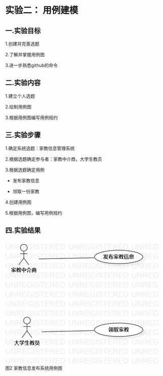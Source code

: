 # 实验二： 用例建模

## 一.实验目标

1.创建并完善选题

2.了解并掌握用例图

3.进一步熟悉github的命令

## 二.实验内容

1.建立个人选题

2.绘制用例图

3.根据用例图编写用例规约

## 三.实验步骤

1.确定系统选题：家教信息管理系统

2.根据选题确定参与者：家教中介商，大学生教员

3.根据选题确定用例  

- 发布家教信息

- 领取一份家教

4.创建用例图

5.根据用例图，编写用例规约

## 四.实验结果

![用例图](./model2.jpg)  
图2 家教信息发布系统用例图



